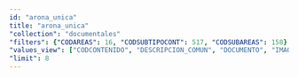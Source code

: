 ```yaml
---
id: "arona_unica"
title: "arona_unica"
"collection": "documentales"
"filters": {"CODAREAS": 16, "CODSUBTIPOCONT": 517, "CODSUBAREAS": 158}
"values_view": ["CODCONTENIDO", "DESCRIPCION_COMUN", "DOCUMENTO", "IMAGEN", "PALABRAS_CLAVE", "TITULO"]
"limit": 8
---
```

<app-tab-bar></app-tab-bar>
<app-paginator-browser >
    <div flex="100" ng-class="{'end': $last}" ng-repeat="card in elements()">
        <app-card-document item="card" prefix="node.href"></app-card-document>
    </div>
</app-paginator-browser>
